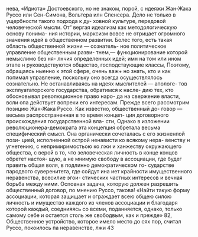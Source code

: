 нева, «Идиота» Достоевского, но не знаком, порой,
с ндеяжи Жан-Жака Руссо или Сен-Симона, Вольтера
илн Спенсера.
Дело не только в ущербности такого подхода к ду-
ховной культуре, передовой человеческой мысли. От“
вергая идеализм как методологическую основу понима-
ния истории, марксизм вовсе не отрицает огромного
значения идей в общественном развитии. Болес того,
есть такая область общественной жизни — сознатель-
ное политическое улравление общественным разви-
тнем,— функционирование которой немыслимо без ня-
лнчия определенных идей; имн на том или ином этапе
н руководствуются общество, господствующие классы,
Поэтому, обращаясь ныенно к этой сфере, очень важ+
но знать, кто и как попимал управление, поскольку
оно всегда осуществлялось сознательно.
Не останавливаясь на идеях мыслителей — апологе-
тов эксплуататорского государства, обратимся к насле-
дию тех, кто обосновывал революционное право наро-
да на свержение власти, всли опа действует вопреки
его интересам. Прежде всего рассмотрим позицию
Жан-Жака Руссо. Как известно, общественный до-
говор — весьма распространенная в то время концеп-
ция договорного происхождения государственной вла-
сти, Однако в изложении революционера-демократа
эта концепция обретала весьма специфический смысл.
Она органически сочеталась с его жизненпой пози-
цией, исполненной острой ненависти ко всякому нера-
венству н угнетению, с непримиримостьою ко лжи и
ханжеству окружающего общества, с верой в то, что
зеловеческая личность в конце концов обретет настоя-
щую, а не мнимую свободу в ассоциации, где будег
править общая воля, в подлинно демократическом го-
сударстве пародвого суверенитета, где сойдут ина иет
крайности имущественного неравенства, всесилие эгои-
стических частных интересов и вечная борьба между
ними. Осповная задача, которую должен разрешить
общественный договор, по мнению Руссо, такова!
«Найти такую форму ассоциации, которая защищает и
ограждает всею общею силою личность и имущество
каждого из членов ассоциации и благодаря которой
каждый, соеднияясь со всеми, поданняется, однако,
только самому себе и остается столь же свободвым,
как и прежде» 82,
Общественное устройство, которое имело место до
сях пор, считал Руссо, покоилось па неравенстве, лжи
43
